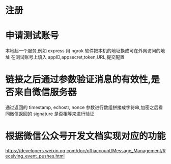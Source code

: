# 注册

# 申请测试账号

本地起一个服务,例如 express
用 ngrok 软件把本机的地址换成可在外网访问的地址
在测试账号上填入 appID,appsecret,token,URL,提交配置

# 链接之后通过参数验证消息的有效性,是否来自微信服务器

通过返回的 timestamp, echostr, nonce 参数进行数组拼接成字符串,加密之后看同微信返回的 signature
是否相等来进行验证

# 根据微信公众号开发文档实现对应的功能

https://developers.weixin.qq.com/doc/offiaccount/Message_Management/Receiving_event_pushes.html
